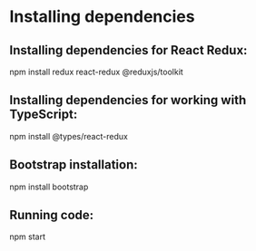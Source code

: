 # Installing dependencies

## Installing dependencies for React Redux:
npm install redux react-redux @reduxjs/toolkit

## Installing dependencies for working with TypeScript:
npm install @types/react-redux

## Bootstrap installation:
npm install bootstrap

## Running code:
npm start
